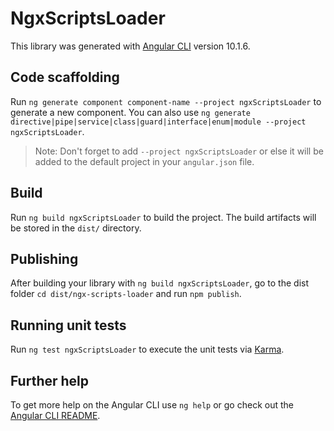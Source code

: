 # NgxScriptsLoader

This library was generated with [Angular CLI](https://github.com/angular/angular-cli) version 10.1.6.

## Code scaffolding

Run `ng generate component component-name --project ngxScriptsLoader` to generate a new component. You can also use `ng generate directive|pipe|service|class|guard|interface|enum|module --project ngxScriptsLoader`.
> Note: Don't forget to add `--project ngxScriptsLoader` or else it will be added to the default project in your `angular.json` file. 

## Build

Run `ng build ngxScriptsLoader` to build the project. The build artifacts will be stored in the `dist/` directory.

## Publishing

After building your library with `ng build ngxScriptsLoader`, go to the dist folder `cd dist/ngx-scripts-loader` and run `npm publish`.

## Running unit tests

Run `ng test ngxScriptsLoader` to execute the unit tests via [Karma](https://karma-runner.github.io).

## Further help

To get more help on the Angular CLI use `ng help` or go check out the [Angular CLI README](https://github.com/angular/angular-cli/blob/master/README.md).
